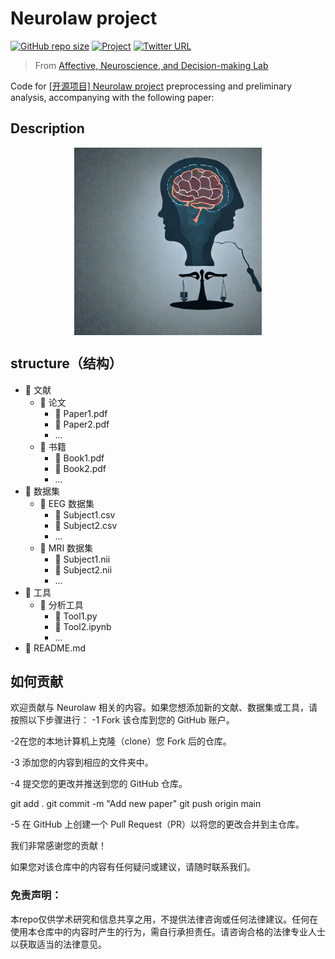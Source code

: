 # Neurolaw project

[![GitHub repo size](https://img.shields.io/github/repo-size/andlab-um/neuroLaw?color=brightgreen&logo=github)](https://github.com/andlab-um/neuroLaw)
[![Project](https://img.shields.io/badge/Paper-10.1038%2Fs41597--022--01538--5-blue)]([https://andlab-um.com/openprojects])
[![Twitter URL](https://img.shields.io/twitter/url?label=%40ANDlab3&style=social&url=https%3A%2F%2Ftwitter.com%2FANDlab3)
](https://twitter.com/ANDlab3)

> From [Affective, Neuroscience, and Decision-making Lab](https://andlab-um.com)

Code for [[开源项目] Neurolaw project](https://andlab-um.com/openprojects) preprocessing and preliminary analysis, accompanying with the following paper:


## Description

<p align="center">
	<img src="https://github.com/andlab-um/neuroLaw/blob/main/neurolaw.png" align="middle" height="300px">
</p>

## structure（结构）
- 📂 文献
    - 📂 论文
        - 📄 Paper1.pdf
        - 📄 Paper2.pdf
        - ...
    - 📂 书籍
        - 📄 Book1.pdf
        - 📄 Book2.pdf
        - ...
- 📂 数据集
    - 📂 EEG 数据集
        - 📄 Subject1.csv
        - 📄 Subject2.csv
        - ...
    - 📂 MRI 数据集
        - 📄 Subject1.nii
        - 📄 Subject2.nii
        - ...
- 📂 工具
    - 📂 分析工具
        - 📄 Tool1.py
        - 📄 Tool2.ipynb
        - ...
- 📄 README.md


## 如何贡献
欢迎贡献与 Neurolaw 相关的内容。如果您想添加新的文献、数据集或工具，请按照以下步骤进行：
-1 Fork 该仓库到您的 GitHub 账户。

-2在您的本地计算机上克隆（clone）您 Fork 后的仓库。

-3 添加您的内容到相应的文件夹中。

-4 提交您的更改并推送到您的 GitHub 仓库。

git add .
git commit -m "Add new paper"
git push origin main

-5 在 GitHub 上创建一个 Pull Request（PR）以将您的更改合并到主仓库。

我们非常感谢您的贡献！

如果您对该仓库中的内容有任何疑问或建议，请随时联系我们。

### 免责声明：
本repo仅供学术研究和信息共享之用，不提供法律咨询或任何法律建议。任何在使用本仓库中的内容时产生的行为，需自行承担责任。请咨询合格的法律专业人士以获取适当的法律意见。
